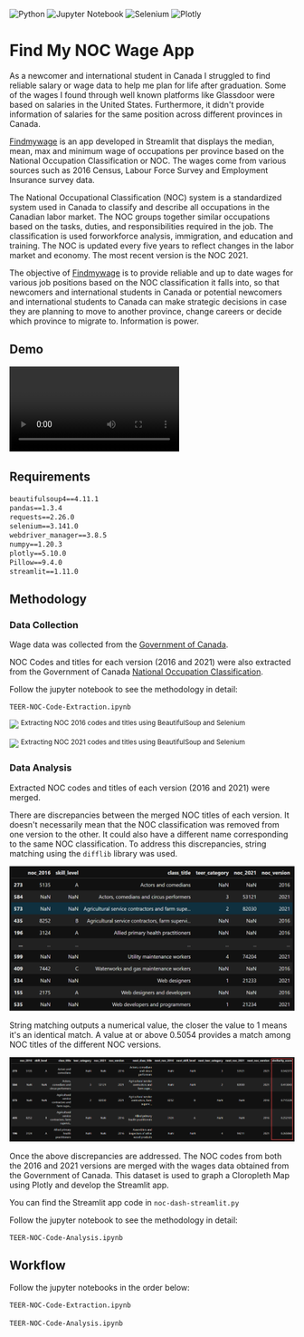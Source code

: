 
![Python](https://img.shields.io/badge/python-3670A0?style=for-the-badge&logo=python&logoColor=ffdd54) ![Jupyter Notebook](https://img.shields.io/badge/jupyter-%23FA0F00.svg?style=for-the-badge&logo=jupyter&logoColor=white) ![Selenium](https://img.shields.io/badge/-selenium-%43B02A?style=for-the-badge&logo=selenium&logoColor=white) 	![Plotly](https://img.shields.io/badge/Plotly-%233F4F75.svg?style=for-the-badge&logo=plotly&logoColor=white)

# Find My NOC Wage App

As a newcomer and international student in Canada I struggled to find reliable salary or wage data to help me plan for life after graduation. Some of the wages I found through well known platforms like Glassdoor were based on salaries in the United States. Furthermore, it didn't provide information of salaries for the same position across different provinces in Canada.

[Findmywage](https://findmywage.streamlit.app/) is an app developed in Streamlit that displays the median, mean, max and minimum wage of occupations per province based on the National Occupation Classification or NOC. The wages come from various sources such as 2016 Census, Labour Force Survey and Employment Insurance survey data.

The National Occupational Classification (NOC) system is a standardized system used in Canada to classify and describe all occupations in the Canadian labor market. The NOC groups together similar occupations based on the tasks, duties, and responsibilities required in the job. The classification is used forworkforce analysis, immigration, and education and training. The NOC is updated every five years to reflect changes in the labor market and economy. The most recent version is the NOC 2021.

The objective of [Findmywage](https://findmywage.streamlit.app/) is to provide reliable and up to date wages for various job positions based on the NOC classification it falls into, so that newcomers and international students in Canada or potential newcomers and international students to Canada can make strategic decisions in case they are planning to move to another province, change careers or decide which province to migrate to. Information is power.


## Demo 
<video src="https://github.com/aleivaar94/TEER-NOC-Wages/blob/master/assets/app-demo.MP4" controls></video>

## Requirements

```
beautifulsoup4==4.11.1
pandas==1.3.4
requests==2.26.0
selenium==3.141.0
webdriver_manager==3.8.5
numpy==1.20.3
plotly==5.10.0
Pillow==9.4.0
streamlit==1.11.0
```

## Methodology

### Data Collection

Wage data was collected from the [Government of Canada](https://open.canada.ca/data/en/dataset/adad580f-76b0-4502-bd05-20c125de9116).


NOC Codes and titles for each version (2016 and 2021) were also extracted from the Government of Canada [National Occupation Classification](https://noc.esdc.gc.ca/).

Follow the jupyter notebook to see the methodology in detail:

```
TEER-NOC-Code-Extraction.ipynb
```


![](https://github.com/aleivaar94/TEER-NOC-Wages/blob/master/assets/extraction-noc-2016-gif.gif)
<sup>Extracting NOC 2016 codes and titles using BeautifulSoup and Selenium</sup>


![](https://github.com/aleivaar94/TEER-NOC-Wages/blob/master/assets/extraction-noc-2021-gif.gif)
<sup>Extracting NOC 2021 codes and titles using BeautifulSoup and Selenium</sup>


### Data Analysis

Extracted NOC codes and titles of each version (2016 and 2021) were merged.

There are discrepancies between the merged NOC titles of each version. It doesn't necessarily mean that the NOC classification was removed from one version to the other. It could also have a different name corresponding to the same NOC classification. To address this discrepancies, string matching using the `difflib` library was used.

![](https://github.com/aleivaar94/TEER-NOC-Wages/blob/master/assets/string-diff.png)


String matching outputs a numerical value, the closer the value to 1 means it's an identical match. A value at or above 0.5054 provides a match among NOC titles of the different NOC versions.

![](https://github.com/aleivaar94/TEER-NOC-Wages/blob/master/assets/string-matching.png)


Once the above discrepancies are addressed. The NOC codes from both the 2016 and 2021 versions are merged with the wages data obtained from the Government of Canada. This dataset is used to graph a Cloropleth Map using Plotly and develop the Streamlit app.

You can find the Streamlit app code in `noc-dash-streamlit.py`


Follow the jupyter notebook to see the methodology in detail:

```
TEER-NOC-Code-Analysis.ipynb
```

## Workflow
Follow the jupyter notebooks in the order below:

```
TEER-NOC-Code-Extraction.ipynb

TEER-NOC-Code-Analysis.ipynb
```